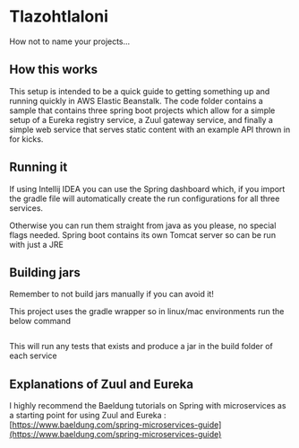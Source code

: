 # Tlazohtlaloni
How not to name your projects...

## How this works
This setup is intended to be a quick guide to getting something up and running quickly in AWS Elastic Beanstalk.  The code folder contains a sample that contains three spring boot projects which allow for a simple setup of a Eureka registry service, a Zuul gateway service, and finally a simple web service that serves static content with an example API thrown in for kicks.

## Running it
If using Intellij IDEA you can use the Spring dashboard which, if you import the gradle file will automatically create the run configurations for all three services.

Otherwise you can run them straight from java as you please, no special flags needed.  Spring boot contains its own Tomcat server so can be run with just a JRE

## Building jars
Remember to not build jars manually if you can avoid it!

This project uses the gradle wrapper so in linux/mac environments run the below command

```sh gradlew bootJar
```

This will run any tests that exists and produce a jar in the build folder of each service

## Explanations of Zuul and Eureka

I highly recommend the Baeldung tutorials on Spring with microservices as a starting point for using Zuul and Eureka : [https://www.baeldung.com/spring-microservices-guide](https://www.baeldung.com/spring-microservices-guide)
